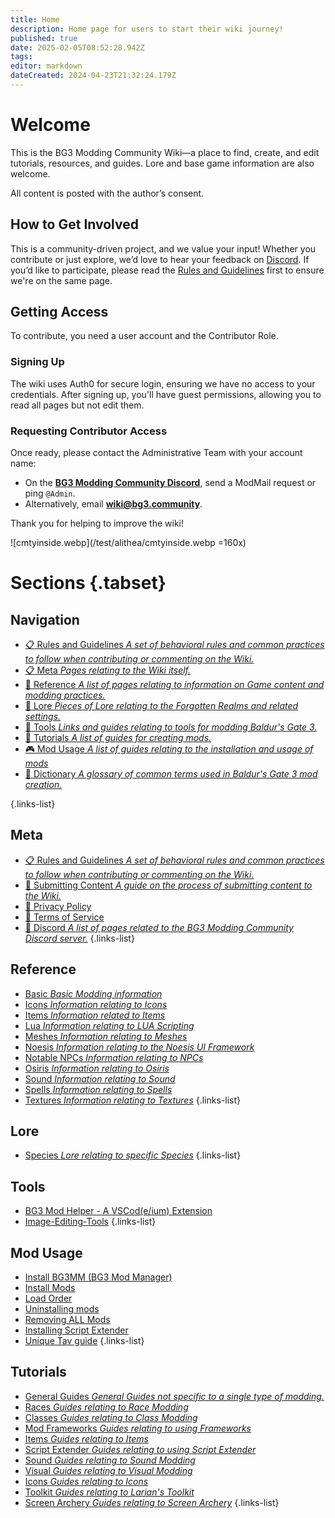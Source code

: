 ```yaml
---
title: Home
description: Home page for users to start their wiki journey!
published: true
date: 2025-02-05T08:52:28.942Z
tags: 
editor: markdown
dateCreated: 2024-04-23T21:32:24.179Z
---
```


# Welcome  

This is the BG3 Modding Community Wiki—a place to find, create, and edit tutorials, resources, and guides. Lore and base game information are also welcome.

All content is posted with the author’s consent.  

## How to Get Involved  
This is a community-driven project, and we value your input! Whether you contribute or just explore, we’d love to hear your feedback on [Discord](https://discord.gg/bg3mods). If you’d like to participate, please read the [Rules and Guidelines](/meta/guidelines) first to ensure we're on the same page.  

## Getting Access  
To contribute, you need a user account and the Contributor Role.  

### Signing Up  
The wiki uses Auth0 for secure login, ensuring we have no access to your credentials. After signing up, you'll have guest permissions, allowing you to read all pages but not edit them.  

### Requesting Contributor Access  
Once ready, please contact the Administrative Team with your account name:  

- On the **[BG3 Modding Community Discord](https://discord.gg/bg3mods)**, send a ModMail request or ping `@Admin`.  
- Alternatively, email **wiki@bg3.community**.  

Thank you for helping to improve the wiki!

![cmtyinside.webp](/test/alithea/cmtyinside.webp =160x)



# Sections {.tabset}

## Navigation
- [:clipboard: Rules and Guidelines *A set of behavioral rules and common practices to follow when contributing or commenting on the Wiki.*](/meta/guidelines)
- [:clipboard: Meta *Pages relating to the Wiki itself.*](/meta/guidelines)
- [:blue_book: Reference *A list of pages relating to information on Game content and modding practices.*](/Information)
- [:orange_book: Lore *Pieces of Lore relating to the Forgotten Realms and related settings.*](/Lore)
- [:green_book: Tools *Links and guides relating to tools for modding Baldur's Gate 3.*](/Tools)
- [:closed_book: Tutorials *A list of guides for creating mods.*](/Tutorials)
- [:video_game: Mod Usage *A list of guides relating to the installation and usage of mods*](/Tutorials/Mod-Use)
- [:notebook: Dictionary *A glossary of common terms used in Baldur's Gate 3 mod creation.*](/Information/dictionary)

{.links-list}

## Meta
- [:clipboard: Rules and Guidelines *A set of behavioral rules and common practices to follow when contributing or commenting on the Wiki.*](/meta/guidelines)
- [:memo: Submitting Content *A guide on the process of submitting content to the Wiki.*](/meta/submitting-content)
- [:bookmark_tabs: Privacy Policy](/meta/privacy-policy)
- [:page_with_curl: Terms of Service](/meta/terms-of-service)
- [:speech_balloon: Discord *A list of pages related to the BG3 Modding Community Discord server.*](/meta/discord)
{.links-list}

## Reference
- [Basic *Basic Modding information*](Information/Basic)
- [Icons *Information relating to Icons*](Information/Icons)
- [Items *Information related to Items*](/Information/Items)
- [Lua *Information relating to LUA Scripting*](Information/Lua)
- [Meshes *Information relating to Meshes*](Information/Meshes)
- [Noesis *Information relating to the Noesis UI Framework*](Information/Noesis)
- [Notable NPCs *Information relating to NPCs*](Information/Notable-NPCs)
- [Osiris *Information relating to Osiris*](Information/Osiris)
- [Sound *Information relating to Sound*](Information/Sound)
- [Spells *Information relating to Spells*](Information/Spells)
- [Textures *Information relating to Textures*](Information/Textures)
{.links-list}

## Lore
- [Species *Lore relating to specific Species*](Lore/Species)
{.links-list}

## Tools
- [BG3 Mod Helper - A VSCod(e/ium) Extension](/Tools/bg3-mod-helper)
- [Image-Editing-Tools](/Tools/Image-Editing-Tools)
{.links-list}

## Mod Usage
- [Install BG3MM (BG3 Mod Manager)](Tutorials/Mod-Use/Installation-Of-BG3MM)
- [Install Mods](Tutorials/Mod-Use/BG3-Mod-Types-and-how-to-install-them)
- [Load Order](/Tutorials/Mod-Use/general-load-order)
- [Uninstalling mods](/Tutorials/Mod-Use/Removing-mods-from-a-save)
- [Removing ALL Mods](/Tutorials/Mod-Use/How-to-remove-mods)
- [Installing Script Extender](/Tutorials/Mod-Use/How-to-install-Script-Extender)
- [Unique Tav guide](/Tutorials/Mod-Use/Unique-Tav-Everything-you-need-to-know)
{.links-list}

## Tutorials
- [General Guides *General Guides not specific to a single type of modding.*](Tutorials/General)
- [Races *Guides relating to Race Modding*](Tutorials/Races)
- [Classes *Guides relating to Class Modding*](Tutorials/Classes)
- [Mod Frameworks *Guides relating to using Frameworks*](Tutorials/Mod-Frameworks)
- [Items *Guides relating to Items*](Tutorials/Items)
- [Script Extender *Guides relating to using Script Extender*](Tutorials/ScriptExtender)
- [Sound *Guides relating to Sound Modding*](/Tutorials/Sound)
- [Visual *Guides relating to Visual Modding*](Tutorials/Visual)
- [Icons *Guides relating to Icons*](Tutorials/Icons)
- [Toolkit *Guides relating to Larian's Toolkit*](/Tutorials/Toolkit)
- [Screen Archery *Guides relating to Screen Archery*](/Tutorials/Screen-Archery)
{.links-list}
